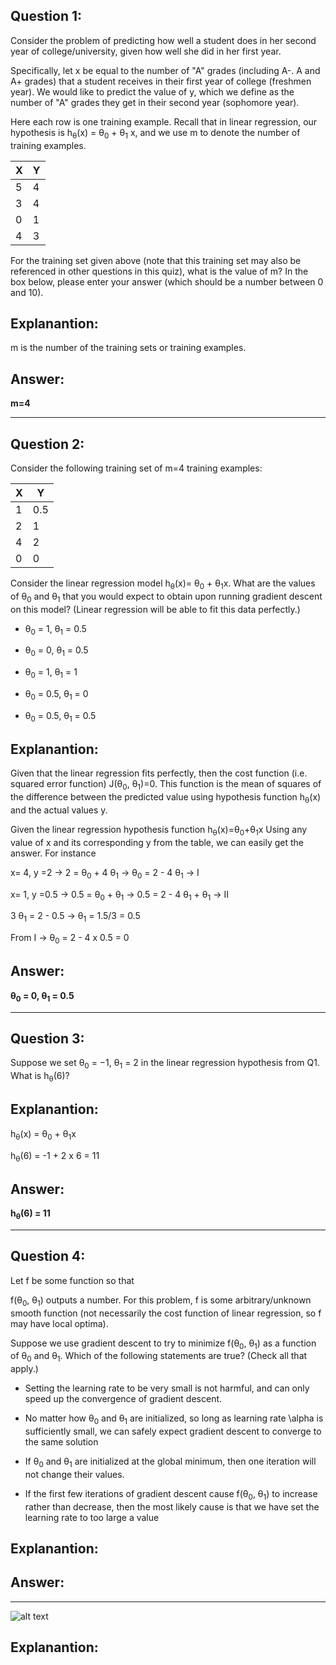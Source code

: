 
Question 1:
-----------

Consider the problem of predicting how well a student does in her second year of college/university, given how well she did in her first year.

Specifically, let x be equal to the number of "A" grades (including A-. A and A+ grades) that a student receives in their first year of college (freshmen year). We would like to predict the value of y, which we define as the number of "A" grades they get in their second year (sophomore year).

Here each row is one training example. Recall that in linear regression, our hypothesis is h<sub>θ</sub>(x) = θ<sub>0</sub> + θ<sub>1</sub> x, and we use m to denote the number of training examples.

| X  | Y | 
|----|---| 
| 5  | 4 |
| 3  | 4 |  
| 0  | 1 |  
| 4  | 3 | 


For the training set given above (note that this training set may also be referenced in other questions in this quiz), what is the value of m? In the box below, please enter your answer (which should be a number between 0 and 10).


Explanantion:
--------------

m is the number of the training sets or training examples.

Answer:
------

**m=4**

------------------------------------------------------------------------------------------------

Question 2:
-----------

Consider the following training set of m=4 training examples:

| X  | Y | 
|----|---| 
| 1  |0.5|
| 2  | 1 |  
| 4  | 2 |  
| 0  | 0 | 

Consider the linear regression model h<sub>θ</sub>(x)= θ<sub>0</sub> + θ<sub>1</sub>x. What are the values of θ<sub>0</sub> and θ<sub>1</sub> that you would expect to obtain upon running gradient descent on this model? (Linear regression will be able to fit this data perfectly.)


* θ<sub>0</sub> = 1, θ<sub>1</sub> = 0.5

* θ<sub>0</sub> = 0, θ<sub>1</sub> = 0.5

* θ<sub>0</sub> = 1, θ<sub>1</sub> = 1

* θ<sub>0</sub> = 0.5, θ<sub>1</sub> = 0

* θ<sub>0</sub> = 0.5, θ<sub>1</sub>  = 0.5



Explanantion:
--------------
Given that the linear regression fits perfectly, then the cost function (i.e. squared error function) J(θ<sub>0</sub>, θ<sub>1</sub>)=0. This function is the mean of squares of the difference between the predicted value using hypothesis function h<sub>θ</sub>(x) and the actual values y. 


Given the linear regression hypothesis function h<sub>θ</sub>(x)=θ<sub>0</sub>+θ<sub>1</sub>x
Using any value of x and its corresponding y from the table, we can easily get the answer. For instance

x= 4, y =2   →  2 = θ<sub>0</sub> + 4 θ<sub>1</sub>  →  θ<sub>0</sub> = 2 - 4 θ<sub>1</sub>  → I

x= 1, y =0.5  → 0.5 = θ<sub>0</sub> + θ<sub>1</sub>   →  0.5 = 2 - 4 θ<sub>1</sub> + θ<sub>1</sub> → II


3 θ<sub>1</sub> = 2 - 0.5  → θ<sub>1</sub> = 1.5/3 = 0.5

From I → θ<sub>0</sub> = 2 - 4 x 0.5 = 0



Answer:
------

**θ<sub>0</sub> = 0, θ<sub>1</sub> = 0.5**

------------------------------------------------------------------------------------------------

Question 3:
-----------
Suppose we set θ<sub>0</sub> = −1, θ<sub>1</sub> = 2 in the linear regression hypothesis from Q1. What is h<sub>θ</sub>(6)?


Explanantion:
--------------

h<sub>θ</sub>(x) = θ<sub>0</sub> + θ<sub>1</sub>x

h<sub>θ</sub>(6) = -1 + 2 x 6 = 11

Answer:
------

**h<sub>θ</sub>(6) = 11**

------------------------------------------------------------------------------------------------

Question 4:
-----------
Let f be some function so that

f(θ<sub>0</sub>, θ<sub>1</sub>) outputs a number. For this problem, f is some arbitrary/unknown smooth function (not necessarily the cost function of linear regression, so f may have local optima).

Suppose we use gradient descent to try to minimize f(θ<sub>0</sub>, θ<sub>1</sub>) as a function of θ<sub>0</sub> and θ<sub>1</sub>. Which of the following statements are true? (Check all that apply.)

* Setting the learning rate to be very small is not harmful, and can only speed up the convergence of gradient descent.

* No matter how θ<sub>0</sub> and θ<sub>1</sub> are initialized, so long as learning rate \alpha is sufficiently small, we can safely expect gradient descent to converge to the same solution

* If θ<sub>0</sub> and θ<sub>1</sub> are initialized at the global minimum, then one iteration will not change their values.

* If the first few iterations of gradient descent cause f(θ<sub>0</sub>, θ<sub>1</sub>) to increase rather than decrease, then the most likely cause is that we have set the learning rate to too large a value






Explanantion:
--------------

Answer:
------


------------------------------------------------------------------------------------------------

![alt text][Q5]

[Q5]: https://github.com/YasminFathy/Coursera-Machine-Learning-AndrewNg/blob/master/Week1/screenshots/Quiz2_Q5.png


Explanantion:
--------------

